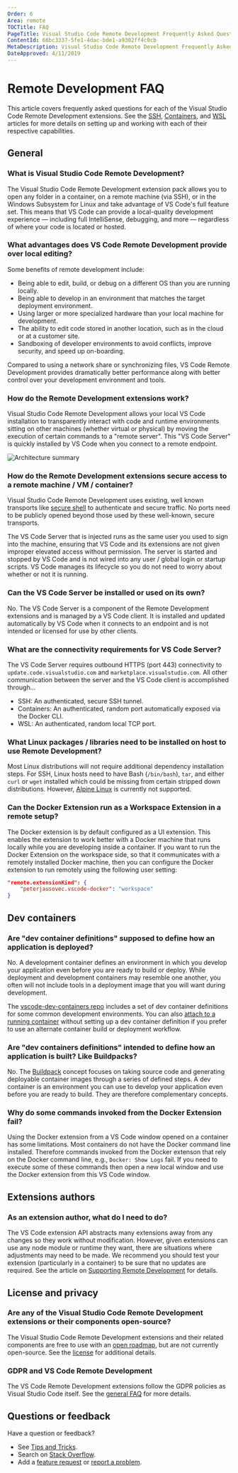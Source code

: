 ```yaml
---
Order: 6
Area: remote
TOCTitle: FAQ
PageTitle: Visual Studio Code Remote Development Frequently Asked Questions
ContentId: 66bc3337-5fe1-4dac-bde1-a9302ff4c0cb
MetaDescription: Visual Studio Code Remote Development Frequently Asked Questions (FAQ) for SSH, Containers, and WSL
DateApproved: 4/11/2019
---
```

# Remote Development FAQ

This article covers frequently asked questions for each of the Visual Studio Code Remote Development extensions. See the [SSH](/docs/remote/ssh.md), [Containers](/docs/remote/containers.md), and [WSL](/docs/remote/wsl.md) articles for more details on setting up and working with each of their respective capabilities.

## General

### What is Visual Studio Code Remote Development?

The Visual Studio Code Remote Development extension pack allows you to open any folder in a container, on a remote machine (via SSH), or in the Windows Subsystem for Linux and take advantage of VS Code's full feature set. This means that VS Code can provide a local-quality development experience — including full IntelliSense, debugging, and more — regardless of where your code is located or hosted.

### What advantages does VS Code Remote Development provide over local editing?

Some benefits of remote development include:

* Being able to edit, build, or debug on a different OS than you are running locally.
* Being able to develop in an environment that matches the target deployment environment.
* Using larger or more specialized hardware than your local machine for development.
* The ability to edit code stored in another location, such as in the cloud or at a customer site.
* Sandboxing of developer environments to avoid conflicts, improve security, and speed up on-boarding.

Compared to using a network share or synchronizing files, VS Code Remote Development provides dramatically better performance along with better control over your development environment and tools.

### How do the Remote Development extensions work?

Visual Studio Code Remote Development allows your local VS Code installation to transparently interact with code and runtime environments sitting on other machines (whether virtual or physical) by moving the execution of certain commands to a "remote server". This "VS Code Server" is quickly installed by VS Code when you connect to a remote endpoint.

![Architecture summary](images/troubleshooting/architecture.png)

### How do the Remote Development extensions secure access to a remote machine / VM / container?

Visual Studio Code Remote Development uses existing, well known transports like [secure shell](https://en.wikipedia.org/wiki/Secure_Shell) to authenticate and secure traffic. No ports need to be publicly opened beyond those used by these well-known, secure transports.

The VS Code Server that is injected runs as the same user you used to sign into the machine, ensuring that VS Code and its extensions are not given improper elevated access without permission. The server is started and stopped by VS Code and is not wired into any user / global login or startup scripts. VS Code manages its lifecycle so you do not need to worry about whether or not it is running.

### Can the VS Code Server be installed or used on its own?

No. The VS Code Server is a component of the Remote Development extensions and is managed by a VS Code client. It is installed and updated automatically by VS Code when it connects to an endpoint and is not intended or licensed for use by other clients.

### What are the connectivity requirements for VS Code Server?

The VS Code Server requires outbound HTTPS (port 443) connectivity to `update.code.visualstudio.com` and `marketplace.visualstudio.com`. All other communication between the server and the VS Code client is accomplished through...

- SSH: An authenticated, secure SSH tunnel.
- Containers: An authenticated, random port automatically exposed via the Docker CLI.
- WSL: An authenticated, random local TCP port.

### What Linux packages / libraries need to be installed on host to use Remote Development?

Most Linux distributions will not require additional dependency installation steps. For SSH, Linux hosts need to have Bash (`/bin/bash`), `tar`, and either `curl` or `wget` installed which could be missing from certain stripped down distributions. However, [Alpine Linux](https://alpinelinux.org) is currently not supported.

### Can the Docker Extension run as a Workspace Extension in a remote setup?

The Docker extension is by default configured as a UI extension. This enables the extension to work better with a Docker machine that runs locally while you are developing inside a container. If you want to run the Docker Extension on the workspace side, so that it communicates with a remotely installed Docker machine, then you can configure the Docker extension to run remotely using the following user setting:

```json
"remote.extensionKind": {
    "peterjausovec.vscode-docker": "workspace"
}
```

## Dev containers

### Are "dev container definitions" supposed to define how an application is deployed?

No. A development container defines an environment in which you develop your application even before you are ready to build or deploy. While deployment and development containers may resemble one another, you often will not include tools in a deployment image that you will want during development.

The [vscode-dev-containers repo](https://aka.ms/vscode-dev-containers) includes a set of dev container definitions for some common development environments. You can also  [attach to a running container](/docs/remote/containers.md#attaching-to-running-containers) without setting up a dev container definition if you prefer to use an alternate container build or deployment workflow.

### Are "dev containers definitions" intended to define how an application is built? Like Buildpacks?

No. The [Buildpack](https://buildpacks.io/) concept focuses on taking source code and generating deployable container images through a series of defined steps. A dev container is an environment you can use to develop your application even before you are ready to build. They are therefore complementary concepts.

### Why do some commands invoked from the Docker Extension fail?

Using the Docker extension from a VS Code window opened on a container has some limitations. Most containers do not have the Docker command line installed. Therefore commands invoked from the Docker extenson that rely on the Docker command line, e.g., `Docker: Show Logs` fail. If you need to execute some of these commands then open a new local window and use the Docker extension from this VS Code window.


## Extensions authors

### As an extension author, what do I need to do?

The VS Code extension API abstracts many extensions away from any changes so they work without modification. However, given extensions can use any node module or runtime they want, there are situations where adjustments may need to be made. We recommend you should test your extension (particularly in a container) to be sure that no updates are required. See the article on [Supporting Remote Development](/api/advanced-topics/remote-extensions.md) for details.

## License and privacy

### Are any of the Visual Studio Code Remote Development extensions or their components open-source?

The Visual Studio Code Remote Development extensions and their related components are free to use with an [open roadmap](https://aka.ms/vscode-remote/feedback), but are not currently open-source. See the [license](https://go.microsoft.com/fwlink/?linkid=2077057) for additional details.

### GDPR and VS Code Remote Development

The VS Code Remote Development extensions follow the GDPR policies as Visual Studio Code itself. See the [general FAQ](/docs/supporting/faq.md#gdpr-and-vs-code) for more details.

## Questions or feedback

Have a question or feedback?

- See [Tips and Tricks](/docs/remote/troubleshooting.md).
- Search on [Stack Overflow](https://stackoverflow.com/questions/tagged/vscode).
- Add a [feature request](https://aka.ms/vscode-remote/feature-requests) or [report a problem](https://aka.ms/vscode-remote/issues/new).
